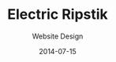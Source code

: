 ---
title: Electric Ripstik
subtitle: Website Design
layout: default
modal-id: 4
date: 2014-07-15
img: electric-ripstik.jpg
thumbnail: electric-ripstik.jpg
alt: image-alt
project-date: 2019
age: 22
category: Electric-Vehicles
youtube-link: https://www.youtube.com/embed/TvLzSv4LGxA
description: I love skateboarding and snowboarding, but ripstiking is a magical combination of both. What makes ripstiks so cool is they are self-propelling, meaning you don't have to push them like a normal skateboard to get going. In fact, you can go uphill on a ripstik without ever touching the ground with your feet, which is awesome, but not at all fun. The best part about ripstiking is riding downhill, because you can carve and drift exactly like you're snowboarding, but you don't need any snow! The sad part is once you're at the bottom of the hill, getting to the top again is a struggle. That's why I invented this homemade electric ripstik! <br> <br> The tricky part about this design is that because both wheels are mounted on swiveling casters, any drivetrain would also have to swivel, and given the confined space and low ground clearance, that was not easy. I designed a compact drivetrain package consisting of a brushless outrunner, two pulleys, a belt, and 3D printed brackets. At first I only powered the rear wheel, then I thought, why not both!! The final version has identical ~1000W drivetrains on the front and the back, powered by two 4s Lipo batteries and hobby ESCs. The ESCs are controlled by a typical R/C receiver and transmitter combo, so I can hold a small wireless remote in my hand while riding. As with many of my projects, the 3D printed drive pulleys mounted to the motor wouldn't hold up for long, so I eventually CNCed them out of aluminum. I optimized the gear ratio to get serious torque with a decent top speed of about 17mph. It is unbelievably fun to ride!

---